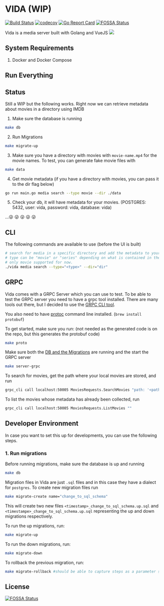 # VIDA (WIP)
[![Build Status](https://travis-ci.com/gangachris/vida.svg?branch=master)](https://travis-ci.com/gangachris/vida)
[![codecov](https://codecov.io/gh/gangachris/vida/branch/master/graph/badge.svg)](https://codecov.io/gh/gangachris/vida)
[![Go Report Card](https://goreportcard.com/badge/github.com/gangachris/vida)](https://goreportcard.com/report/github.com/gangachris/vida)
[![FOSSA Status](https://app.fossa.io/api/projects/git%2Bgithub.com%2Fgangachris%2Fvida.svg?type=shield)](https://app.fossa.io/projects/git%2Bgithub.com%2Fgangachris%2Fvida?ref=badge_shield)

Vida is a media server built with Golang and VueJS
![](./poster.png)

## System Requirements
1. Docker and Docker Compose

## Run Everything


## Status
Still a WIP but the following works. Right now we can retrieve metadata about movies in a directory using IMDB

1. Make sure the database is running
```bash
make db
```

2. Run Migrations
```bash
make migrate-up
```

3. Make sure you have a directory with movies with `movie-name.mp4` for the movie names. To test, you can generate fake movie files with
```bash
make data
```

4. Get movie metadata (if you have a directory with movies, you can pass it to the dir flag below)
```bash
go run main.go media search --type movie --dir ./data
```

5. Check your db, it will have metadata for your movies. (POSTGRES: 5432, user: vida, password: vida, database: vida)

...😜 😜 😜 😜 😜

## CLI
The following commands are available to use (before the UI is built)
```bash
# search for media in a specific directory and add the metadata to your database
# type can be "movie" or "series" depending on what is contained in the --dir passed
# only movie supported for now.
./vida media search --type="<type>" --dir="dir" 
```

## GRPC
Vida comes with a GRPC Server which you can use to test. To be able to test the GRPC server you need to have a grpc tool installed. There are 
many tools out there, but I decided to use the [GRPC CLI tool](https://github.com/grpc/grpc/blob/master/doc/command_line_tool.md).

You also need to have [protoc](https://github.com/protocolbuffers/protobuf/releases) command line installed. (`brew install protobuf`)

To get started, make sure you run: (not needed as the generated code is on the repo, but this generates the protobuf code)
```bash
make proto
```

Make sure both the [DB and the Migrations](#developer-environment) are running and the start the GRPC server
```bash
make server-grpc
```

To search for movies, get the path where your local movies are stored, and run
```bash
grpc_cli call localhost:50005 MoviesRequests.SearchMovies "path: '<path/to/your/media>'"
```

To list the movies whose metadata has already been collected, run
```bash
grpc_cli call localhost:50005 MoviesRequests.ListMovies ""
```


## Developer Environment
In case you want to set this up for developments, you can use the following steps.

### 1. Run migrations
Before running migrations, make sure the database is up and running
```bash
make db
```

Migration files in Vida are just `.sql` files and in this case they have a dialect for `postgres`. To create new migration files
run
```bash
make migrate-create name="change_to_sql_schema"
```

This will create two new files `<timestamp>_change_to_sql_schema.up.sql` and `<timestampe>_change_to_sql_schema.up.sql` representing the up and down
migrations respectively.

To run the up migrations, run:
```bash
make migrate-up
```

To run the down migrations, run:
```bash
make migrate-down
```

To rollback the previous migration, run:
```bash
make migrate-rollback #should be able to capture steps as a parameter soon
```


## License
[![FOSSA Status](https://app.fossa.io/api/projects/git%2Bgithub.com%2Fgangachris%2Fvida.svg?type=large)](https://app.fossa.io/projects/git%2Bgithub.com%2Fgangachris%2Fvida?ref=badge_large)